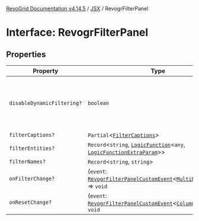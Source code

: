 [RevoGrid Documentation v4.14.5](README.md) / [JSX](Namespace.JSX.md) / RevogrFilterPanel

# Interface: RevogrFilterPanel

## Properties

| Property | Type | Description | Defined in |
| ------ | ------ | ------ | ------ |
| `disableDynamicFiltering?` | `boolean` | Disables dynamic filtering. A way to apply filters on Save only | [src/components.d.ts:1840](https://github.com/revolist/revogrid/blob/395fb64310e6654557393205ff295dbb2f4142c5/src/components.d.ts#L1840) |
| `filterCaptions?` | `Partial`\<[`FilterCaptions`](Interface.FilterCaptions.md)\> | - | [src/components.d.ts:1841](https://github.com/revolist/revogrid/blob/395fb64310e6654557393205ff295dbb2f4142c5/src/components.d.ts#L1841) |
| `filterEntities?` | `Record`\<`string`, [`LogicFunction`](Interface.LogicFunction.md)\<`any`, [`LogicFunctionExtraParam`](TypeAlias.LogicFunctionExtraParam.md)\>\> | - | [src/components.d.ts:1842](https://github.com/revolist/revogrid/blob/395fb64310e6654557393205ff295dbb2f4142c5/src/components.d.ts#L1842) |
| `filterNames?` | `Record`\<`string`, `string`\> | - | [src/components.d.ts:1843](https://github.com/revolist/revogrid/blob/395fb64310e6654557393205ff295dbb2f4142c5/src/components.d.ts#L1843) |
| `onFilterChange?` | (`event`: [`RevogrFilterPanelCustomEvent`](Interface.RevogrFilterPanelCustomEvent.md)\<[`MultiFilterItem`](Interface.MultiFilterItem.md)\>) => `void` | - | [src/components.d.ts:1844](https://github.com/revolist/revogrid/blob/395fb64310e6654557393205ff295dbb2f4142c5/src/components.d.ts#L1844) |
| `onResetChange?` | (`event`: [`RevogrFilterPanelCustomEvent`](Interface.RevogrFilterPanelCustomEvent.md)\<[`ColumnProp`](TypeAlias.ColumnProp.md)\>) => `void` | - | [src/components.d.ts:1845](https://github.com/revolist/revogrid/blob/395fb64310e6654557393205ff295dbb2f4142c5/src/components.d.ts#L1845) |
